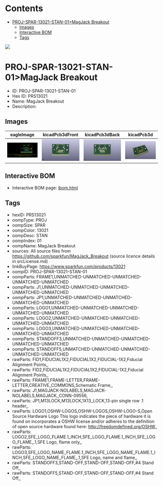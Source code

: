 



Contents
========

* [PROJ-SPAR-13021-STAN-01>MagJack Breakout](#proj-spar-13021-stan-01magjack-breakout)
	* [Images](#images)
	* [Interactive BOM](#interactive-bom)
	* [Tags](#tags)
  
![][im]
# PROJ-SPAR-13021-STAN-01>MagJack Breakout

- ID: PROJ-SPAR-13021-STAN-01
- Hex ID: PRS13021
- Name: MagJack Breakout
- Description: 

## Images
  
  

|eagleImage|kicadPcb3dFront|kicadPcb3dBack|kicadPcb3d|
| :---: | :---: | :---: | :---: |
|[![eagleImage](eagleImage_140.png)](eagleImage_.png)|[![kicadPcb3dFront](kicadPcb3dFront_140.png)](kicadPcb3dFront_.png)|[![kicadPcb3dBack](kicadPcb3dBack_140.png)](kicadPcb3dBack_.png)|[![kicadPcb3d](kicadPcb3d_140.png)](kicadPcb3d_.png)|

## Interactive BOM

- Interactive BOM page: [ibom.html](kicad/bom/ibom.html)

## Tags

- hexID: PRS13021
- oompType: PROJ
- oompSize: SPAR
- oompColor: 13021
- oompDesc: STAN
- oompIndex: 01
- oompName: MagJack Breakout
- sources: All source files from https://github.com/sparkfun/MagJack_Breakout (source licence details in srcLicense.md)
- linkBuyPage: https://www.sparkfun.com/products/13021
- oompID: PROJ-SPAR-13021-STAN-01
- oompParts: FRAME1,UNMATCHED-UNMATCHED-UNMATCHED-UNMATCHED-UNMATCHED
- oompParts: J1,UNMATCHED-UNMATCHED-UNMATCHED-UNMATCHED-UNMATCHED
- oompParts: JP1,UNMATCHED-UNMATCHED-UNMATCHED-UNMATCHED-UNMATCHED
- oompParts: LOGO1,UNMATCHED-UNMATCHED-UNMATCHED-UNMATCHED-UNMATCHED
- oompParts: LOGO2,UNMATCHED-UNMATCHED-UNMATCHED-UNMATCHED-UNMATCHED
- oompParts: LOGO3,UNMATCHED-UNMATCHED-UNMATCHED-UNMATCHED-UNMATCHED
- oompParts: STANDOFF3,UNMATCHED-UNMATCHED-UNMATCHED-UNMATCHED-UNMATCHED
- oompParts: STANDOFF5,UNMATCHED-UNMATCHED-UNMATCHED-UNMATCHED-UNMATCHED
- rawParts: FID1,FIDUCIAL1X2,FIDUCIAL1X2,FIDUCIAL-1X2,Fiducial Alignment Points,,
- rawParts: FID2,FIDUCIAL1X2,FIDUCIAL1X2,FIDUCIAL-1X2,Fiducial Alignment Points,,
- rawParts: FRAME1,FRAME-LETTER,FRAME-LETTER,CREATIVE_COMMONS,Schematic Frame,,
- rawParts: J1,MAGJACK-NOLABELS,MAGJACK-NOLABELS,MAGJACK,,CONN-09556,
- rawParts: JP1,M13LOCK,M13LOCK,1X13_LOCK,13-pin single row .1 header,,
- rawParts: LOGO1,OSHW-LOGOS,OSHW-LOGOS,OSHW-LOGO-S,Open Source Hardware Logo This logo indicates the piece of hardware it is found on incorporates a OSHW license and/or adheres to the definition of open source hardware found here: http://freedomdefined.org/OSHW,,
- rawParts: LOGO2,SFE_LOGO_FLAME.1_INCH,SFE_LOGO_FLAME.1_INCH,SFE_LOGO_FLAME_.1,SFE Logo, flame only,,
- rawParts: LOGO3,SFE_LOGO_NAME_FLAME.1_INCH,SFE_LOGO_NAME_FLAME.1_INCH,SFE_LOGO_NAME_FLAME_.1,SFE Logo, name and flame,,
- rawParts: STANDOFF3,STAND-OFF,STAND-OFF,STAND-OFF,#4 Stand Off,,
- rawParts: STANDOFF5,STAND-OFF,STAND-OFF,STAND-OFF,#4 Stand Off,,



[im]: kicadPcb3d_450.png
